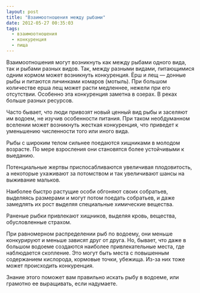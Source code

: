 ```yaml
---
layout: post
title: "Взаимоотношения между рыбами"
date: 2012-05-27 00:35:03
tags:
  - взаимоотношения
  - конкуренция
  - пища
---
```

Взаимоотношения могут возникнуть как между рыбами одного вида, так и
рыбами разных видов. Так, между разными видами, питающимися одним кормом
может возникнуть конкуренция. Ёрш и лещ — донные рыбы и питаются
личинками комаров (мотыль). При большом количестве ерша лещ может расти
медленнее, нежели при его отсутствии. Особенно эта конкуренция заметна в
озерах. В реках больше разных ресурсов.

Часто бывает, что люди привозят новый ценный вид рыбы и заселяют им
водоем, не изучив особенности питания. При таком необдуманном вселении
может возникнуть жесткая конкуренция, что приведет к уменьшению
численности того или иного вида.

Рыбы с широким телом сильнее поедаются хищниками в молодом возрасте. По
мере взросления они становятся более устойчивыми к выеданию.

Потенциальные жертвы приспосабливаются увеличивая плодовитость, а
некоторые ухаживают за потомством и так увеличивают шансы на выживание
мальков.

Наиболее быстро растущие особи обгоняют своих собратьев, выделяясь
размерами и могут потом поедать собратьев, и даже замедлять их рост
выделяя специальные химические вещества.

Раненые рыбки привлекают хищников, выделяя кровь, вещества,
обусловленные страхом.

При равномерном распределении рыб по водоему, они меньше конкурируют и
меньше зависят друг от друга. Но, бывает, что даже в большом водоеме
создаются наиболее привлекательные места, где наблюдается скопление. Это
могут быть места с повышенным содержанием кислорода, кормовые точки,
убежища. Из-за них тоже может происходить конкуренция.

Знание этого поможет вам правильно искать рыбу в водоеме, или грамотно
ее выращивать, если надумаете.

